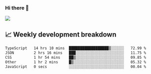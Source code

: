 ### Hi there 👋
<img align="center" src="https://github-readme-stats.vercel.app/api?username=Tumao727&show_icons=true&hide_title=true&theme=dracula" />


## 📈 Weekly development breakdown
<!--START_SECTION:waka-->

```txt
TypeScript   14 hrs 10 mins  ██████████████████▒░░░░░░   72.99 %
JSON         2 hrs 16 mins   ███░░░░░░░░░░░░░░░░░░░░░░   11.75 %
CSS          1 hr 54 mins    ██▒░░░░░░░░░░░░░░░░░░░░░░   09.85 %
Other        1 hr 2 mins     █▒░░░░░░░░░░░░░░░░░░░░░░░   05.32 %
JavaScript   0 secs          ░░░░░░░░░░░░░░░░░░░░░░░░░   00.04 %
```

<!--END_SECTION:waka-->